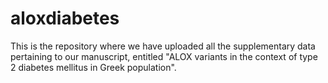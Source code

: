 # aloxdiabetes
This is the repository where we have uploaded all the supplementary data pertaining to our manuscript, entitled "ALOX variants in the context of type 2 diabetes mellitus in Greek population".
